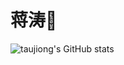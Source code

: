 # 蒋涛👋

![taujiong's GitHub stats](https://github-readme-stats.vercel.app/api?username=taujiong&count_private=true&show_icons=true&theme=dracula&locale=cn&include_all_commits=true)
